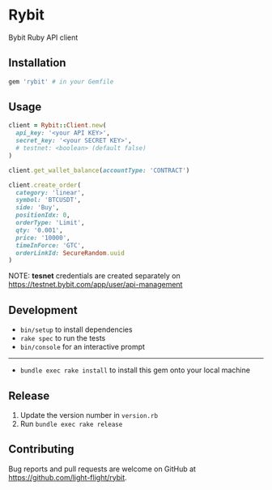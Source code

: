 # Rybit

Bybit Ruby API client

## Installation

```ruby
gem 'rybit' # in your Gemfile
```

## Usage

```ruby
client = Rybit::Client.new(
  api_key: '<your API KEY>',
  secret_key: '<your SECRET KEY>',
  # testnet: <boolean> (default false)
)

client.get_wallet_balance(accountType: 'CONTRACT')

client.create_order(
  category: 'linear',
  symbol: 'BTCUSDT',
  side: 'Buy',
  positionIdx: 0,
  orderType: 'Limit',
  qty: '0.001',
  price: '10000',
  timeInForce: 'GTC',
  orderLinkId: SecureRandom.uuid
)
```

NOTE: **tesnet** credentials are created separately on https://testnet.bybit.com/app/user/api-management

## Development

* `bin/setup` to install dependencies
* `rake spec` to run the tests
* `bin/console` for an interactive prompt
---
* `bundle exec rake install` to install this gem onto your local machine

## Release

1. Update the version number in `version.rb`
2. Run `bundle exec rake release`

## Contributing

Bug reports and pull requests are welcome on GitHub at https://github.com/light-flight/rybit.
